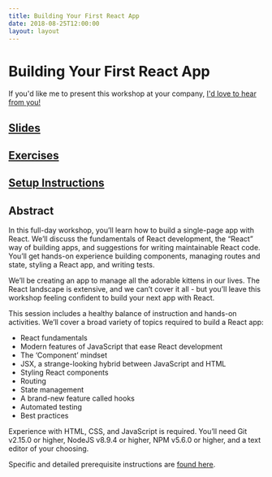 ```yaml
---
title: Building Your First React App
date: 2018-08-25T12:00:00
layout: layout
---
```


# Building Your First React App

If you'd like me to present this workshop at your company, [I'd love to hear from you!](mailto:steven.j.hicks+workshops@gmail.com)

## [Slides](https://your-first-react-app.stevenhicks.me)

## [Exercises](https://github.com/pepopowitz/your-first-react-app-exercises)

## [Setup Instructions](https://github.com/pepopowitz/your-first-react-app-exercises/blob/master/SETUP.md)

## Abstract

In this full-day workshop, you’ll learn how to build a single-page app with React. We’ll discuss the fundamentals of React development, the “React” way of building apps, and suggestions for writing maintainable React code. You’ll get hands-on experience building components, managing routes and state, styling a React app, and writing tests.

We’ll be creating an app to manage all the adorable kittens in our lives. The React landscape is extensive, and we can’t cover it all - but you’ll leave this workshop feeling confident to build your next app with React.

This session includes a healthy balance of instruction and hands-on activities. We’ll cover a broad variety of topics required to build a React app:

- React fundamentals
- Modern features of JavaScript that ease React development
- The ‘Component’ mindset
- JSX, a strange-looking hybrid between JavaScript and HTML
- Styling React components
- Routing
- State management
- A brand-new feature called hooks
- Automated testing
- Best practices

Experience with HTML, CSS, and JavaScript is required. You’ll need Git v2.15.0 or higher, NodeJS v8.9.4 or higher, NPM v5.6.0 or higher, and a text editor of your choosing.

Specific and detailed prerequisite instructions are [found here](https://github.com/pepopowitz/your-first-react-app-exercises/blob/master/SETUP.md).
